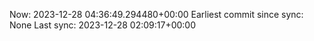 Now: 2023-12-28 04:36:49.294480+00:00 Earliest commit since sync: None Last sync: 2023-12-28 02:09:17+00:00
